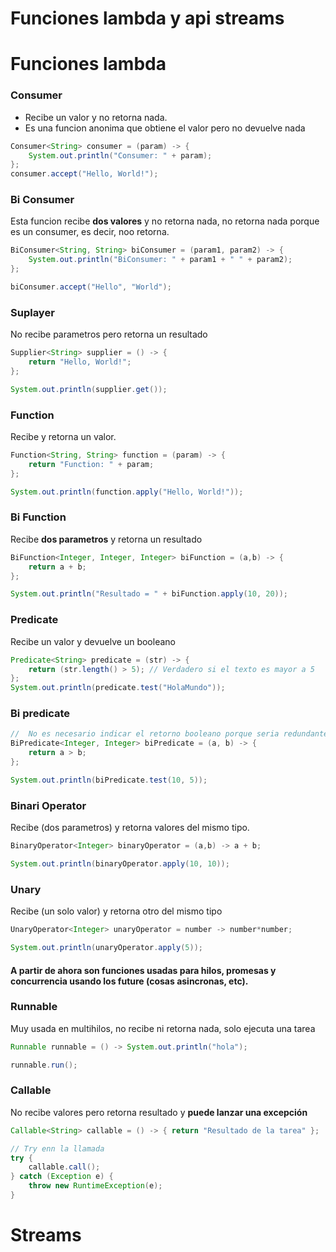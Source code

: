 # Funciones lambda y api streams


# Funciones lambda

### Consumer

- Recibe un valor y no retorna nada.
- Es una funcion anonima que obtiene el valor pero no devuelve nada

```java
Consumer<String> consumer = (param) -> {
    System.out.println("Consumer: " + param);
};
consumer.accept("Hello, World!");
```

### Bi Consumer

Esta funcion recibe **dos valores** y no retorna nada, no retorna nada porque es un consumer, es decir, noo retorna.

```java
BiConsumer<String, String> biConsumer = (param1, param2) -> {
    System.out.println("BiConsumer: " + param1 + " " + param2);
};

biConsumer.accept("Hello", "World");
```

### Suplayer

No recibe parametros pero retorna un resultado

```java
Supplier<String> supplier = () -> {
    return "Hello, World!";
};

System.out.println(supplier.get());
```

### Function

Recibe y retorna un valor.

```java
Function<String, String> function = (param) -> {
    return "Function: " + param;
};

System.out.println(function.apply("Hello, World!"));
```

### Bi Function

Recibe **dos parametros** y retorna un resultado

```java
BiFunction<Integer, Integer, Integer> biFunction = (a,b) -> {
    return a + b;
};

System.out.println("Resultado = " + biFunction.apply(10, 20));
```

### Predicate

Recibe un valor y devuelve un booleano

```java
Predicate<String> predicate = (str) -> {
    return (str.length() > 5); // Verdadero si el texto es mayor a 5
};
System.out.println(predicate.test("HolaMundo"));
```

### Bi predicate

```java
//  No es necesario indicar el retorno booleano porque seria redundante
BiPredicate<Integer, Integer> biPredicate = (a, b) -> {
    return a > b;
};

System.out.println(biPredicate.test(10, 5));
```

### Binari Operator

Recibe (dos parametros) y retorna valores del mismo tipo.

```java
BinaryOperator<Integer> binaryOperator = (a,b) -> a + b;

System.out.println(binaryOperator.apply(10, 10));
```

### Unary

Recibe (un solo valor) y retorna otro del mismo tipo

```java
UnaryOperator<Integer> unaryOperator = number -> number*number;

System.out.println(unaryOperator.apply(5));
```

#### A partir de ahora son funciones usadas para hilos, promesas y concurrencia usando los future (cosas asincronas, etc).

### Runnable

Muy usada en multihilos, no recibe ni retorna nada, solo ejecuta una tarea

```java
Runnable runnable = () -> System.out.println("hola");

runnable.run();
```

### Callable

No recibe valores pero retorna resultado y **puede lanzar una excepción**

```java
Callable<String> callable = () -> { return "Resultado de la tarea" };

// Try enn la llamada
try {
    callable.call();
} catch (Exception e) {
    throw new RuntimeException(e);
}  
```

# Streams